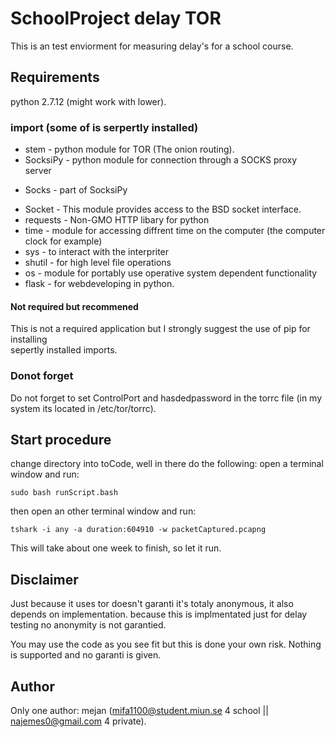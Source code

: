 # SchoolProject delay TOR

This is an test enviorment for measuring delay's for a school course.

## Requirements
python 2.7.12 (might work with lower).


### import (some of is serpertly installed)
* stem - python module for TOR (The onion routing).<br />
* SocksiPy - python module for connection through a SOCKS proxy server<br />
 + Socks - part of SocksiPy<br />
* Socket - This module provides access to the BSD socket interface.<br />
* requests - Non-GMO HTTP libary for python<br />
* time - module for accessing diffrent time on the computer (the computer clock for example)<br />
* sys - to interact with the interpriter<br />
* shutil - for high level file operations<br />
* os - module for portably use operative system dependent functionality<br />
* flask - for webdeveloping in python.

#### Not required but recommened
This is not a required application but I strongly suggest the use of pip for installing<br />
sepertly installed imports.

### Donot forget

Do not forget to set ControlPort and hasdedpassword in the torrc file (in my system its located in /etc/tor/torrc).

## Start procedure
change directory into toCode, well in there do the following:
open a terminal window and run:
```
sudo bash runScript.bash
```
then open an other terminal window and run:
```
tshark -i any -a duration:604910 -w packetCaptured.pcapng
```
This will take about one week to finish, so let it run.

## Disclaimer
Just because it uses tor doesn't garanti it's totaly anonymous, it also depends on implementation. because this is implmentated just for delay testing no anonymity is not garantied.

You may use the code as you see fit but this is done your own risk. Nothing is supported and no garanti is given.

## Author
Only one author: mejan (mifa1100@student.miun.se 4 school || najemes0@gmail.com 4 private).
